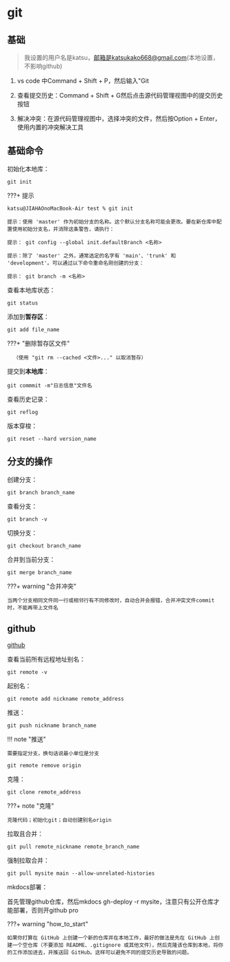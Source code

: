 # git

## 基础

> 我设置的用户名是katsu，邮箱是katsukako668@gmail.com(本地设置，不影响github)

1. vs code 中Command + Shift + P，然后输入"Git

2. 查看提交历史：Command + Shift + G然后点击源代码管理视图中的提交历史按钮

3. 解决冲突：在源代码管理视图中，选择冲突的文件，然后按Option + Enter，使用内置的冲突解决工具

## 基础命令

初始化本地库：

`git init`

???+ 提示

    katsu@JIAHAOnoMacBook-Air test % git init

    提示：使用 'master' 作为初始分支的名称。这个默认分支名称可能会更改。要在新仓库中配置使用初始分支名，并消除这条警告，请执行：

    提示：	git config --global init.defaultBranch <名称>
    
    提示：除了 'master' 之外，通常选定的名字有 'main'、'trunk' 和 'development'。可以通过以下命令重命名刚创建的分支：

    提示：	git branch -m <名称>

查看本地库状态：

`git status`

添加到**暂存区**：

`git add file_name`

???+ "删除暂存区文件"

      （使用 "git rm --cached <文件>..." 以取消暂存）

提交到**本地库**：

`git commmit -m"日志信息"文件名`

查看历史记录：

`git reflog`

版本穿梭：

`git reset --hard version_name`

## 分支的操作

创建分支：

`git branch branch_name`

查看分支：

`git branch -v`

切换分支：

`git checkout branch_name`

合并到当前分支：

`git merge branch_name`

???+ warning "合并冲突"

    当两个分支相同文件同一行或相邻行有不同修改时，自动合并会报错，合并冲突文件commit时，不能再带上文件名

## github

[github](https://github.com/)

查看当前所有远程地址别名：

`git remote -v`

起别名：

`git remote add nickname remote_address`

推送：

`git push nickname branch_name`

!!! note "推送"

    需要指定分支，换句话说最小单位是分支

`git remote remove origin`

克隆：

`git clone remote_address`

???+ note "克隆"

    克隆代码；初始化git；自动创建别名origin

拉取且合并：

`git pull remote_nickname remote_branch_name`

强制拉取合并：

`git pull mysite main --allow-unrelated-histories`

mkdocs部署：

首先管理github仓库，然后mkdocs gh-deploy -r mysite，注意只有公开仓库才能部署，否则开github pro

???+ warning "how_to_start"

    如果你打算在 GitHub 上创建一个新的仓库并在本地工作，最好的做法是先在 GitHub 上创建一个空仓库（不要添加 README、.gitignore 或其他文件），然后克隆该仓库到本地，将你的工作添加进去，并推送回 GitHub。这样可以避免不同的提交历史导致的问题。





